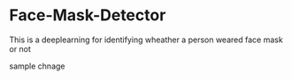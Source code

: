 # Face-Mask-Detector
This is a deeplearning for identifying wheather a person weared face mask or not



sample chnage